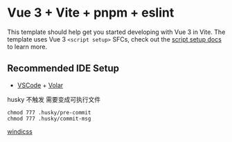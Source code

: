 # Vue 3 + Vite + pnpm + eslint

This template should help get you started developing with Vue 3 in Vite. The template uses Vue 3
`<script setup>` SFCs, check out the
[script setup docs](https://v3.vuejs.org/api/sfc-script-setup.html#sfc-script-setup) to learn more.

## Recommended IDE Setup

- [VSCode](https://code.visualstudio.com/) +
  [Volar](https://marketplace.visualstudio.com/items?itemName=johnsoncodehk.volar)

husky 不触发 需要变成可执行文件

```
chmod 777 .husky/pre-commit
chmod 777 .husky/commit-msg
```

[windicss](https://cn.windicss.org/utilities/general/colors.html)